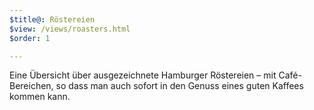 ```yaml
---
$title@: Röstereien
$view: /views/roasters.html
$order: 1

---
```

Eine Übersicht über ausgezeichnete Hamburger Röstereien – mit Café-Bereichen, so dass man auch sofort in den Genuss eines guten Kaffees kommen kann.